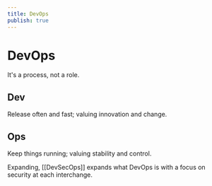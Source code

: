 ```yaml
---
title: DevOps
publish: true
---
```

# DevOps
It's a process, not a role. 

## Dev
Release often and fast; valuing innovation and change. 

## Ops
Keep things running; valuing stability and control. 




Expanding, [[DevSecOps]] expands what DevOps is with a focus on security at each interchange. 